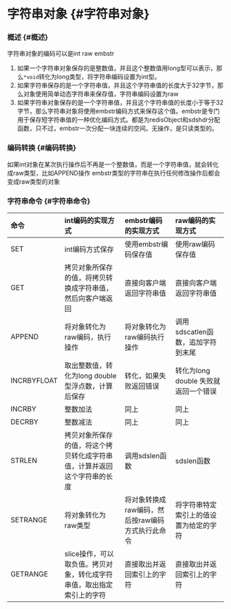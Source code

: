# 字符串对象 {#字符串对象}

### 概述 {#概述}

字符串对象的编码可以是int raw embstr

1. 如果一个字符串对象保存的是整数值，并且这个整数值用long型可以表示，那么`*void`转化为long类型，将字符串编码设置为int型。
2. 如果字符串保存的是一个字符串值，并且这个字符串值的长度大于32字节，那么对象使用简单动态字符串来保存值，字符串编码设置为raw
3. 如果字符串对象保存的是一个字符串值，并且这个字符串值的长度小于等于32字节，那么字符串对象将使用embstr编码方式来保存这个值。embstr是专门用于保存短字符串值的一种优化编码方式。都是为redisObject和sdshdr分配函数，只不过，embstr一次分配一块连续的空间。无操作，是只读类型的。

### 编码转换 {#编码转换}

如果int对象在某次执行操作后不再是一个整数值，而是一个字符串值，就会转化成raw类型，比如APPEND操作 embstr类型的字符串在执行任何修改操作后都会变成raw类型的对象

### 字符串命令 {#字符串命令}

| 命令 | int编码的实现方式 | embstr编码的实现方式 | raw编码的实现方式 |
| :--- | :--- | :--- | :--- |
| SET | int编码方式保存 | 使用embstr编码保存值 | 使用raw编码保存值 |
| GET | 拷贝对象所保存的值，将拷贝转换成字符串值，然后向客户端返回 | 直接向客户端返回字符串值 | 直接向客户端返回字符串值 |
| APPEND | 将对象转化为raw编码，执行操作 | 将对象转化为raw编码执行操作 | 调用sdscatlen函数，追加字符到末尾 |
| INCRBYFLOAT | 取出整数值，转化为long double型浮点数，计算后保存 | 转化，如果失败返回错误 | 转化为long double 失败就返回一个错误 |
| INCRBY | 整数加法 | 同上 | 同上 |
| DECRBY | 整数减法 | 同上 | 同上 |
| STRLEN | 拷贝对象所保存的值，将这个拷贝转化成字符串值，计算并返回这个字符串的长度 | 调用sdslen函数 | sdslen函数 |
| SETRANGE | 将对象转化为raw类型 | 将对象转换成raw编码，然后按raw编码方式执行此命令 | 将字符串特定索引上的值设置为给定的字符 |
| GETRANGE | slice操作，可以取负值。拷贝对象，转化成字符串值，取出指定索引上的字符 | 直接取出并返回索引上的字符 | 直接取出并返回索引上的字符 |



